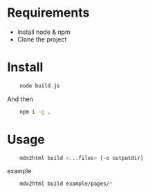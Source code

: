 # Requirements
- Install node & npm
- Clone the project

# Install 
```bash
    node build.js
```
And then
```bash
    npm i -g .
```


# Usage 
```bash
    mdx2html build <...files> [-o outputdir]
```

example 
```bash
    mdx2html build example/pages/*
```
